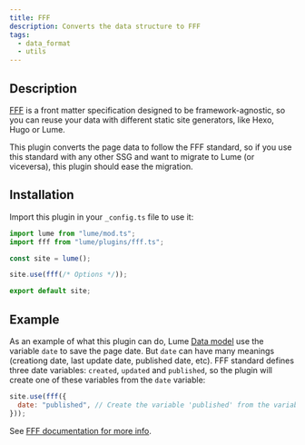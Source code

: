 ```yaml
---
title: FFF
description: Converts the data structure to FFF
tags:
  - data_format
  - utils
---
```


## Description

[FFF](https://fff.js.org/) is a front matter specification designed to be
framework-agnostic, so you can reuse your data with different static site
generators, like Hexo, Hugo or Lume.

This plugin converts the page data to follow the FFF standard, so if you use
this standard with any other SSG and want to migrate to Lume (or viceversa),
this plugin should ease the migration.

## Installation

Import this plugin in your `_config.ts` file to use it:

```js
import lume from "lume/mod.ts";
import fff from "lume/plugins/fff.ts";

const site = lume();

site.use(fff(/* Options */));

export default site;
```

## Example

As an example of what this plugin can do, Lume
[Data model](../docs/advanced/the-data-model.md) use the variable `date` to save
the page date. But `date` can have many meanings (creationg date, last update
date, published date, etc). FFF standard defines three date variables:
`created`, `updated` and `published`, so the plugin will create one of these
variables from the `date` variable:

```js
site.use(fff({
  date: "published", // Create the variable 'published' from the variable 'date'
}));
```

See [FFF documentation for more info](https://fff.js.org/version/1.2.html).
